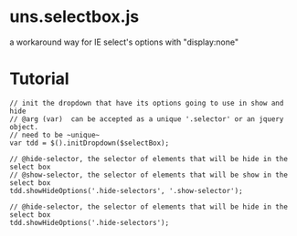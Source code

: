 # uns.selectbox.js
a workaround way for IE select's options with "display:none"

# Tutorial


```
// init the dropdown that have its options going to use in show and hide
// @arg (var)  can be accepted as a unique '.selector' or an jquery object.
// need to be ~unique~
var tdd = $().initDropdown($selectBox);
```

```
// @hide-selector, the selector of elements that will be hide in the select box
// @show-selector, the selector of elements that will be show in the select box
tdd.showHideOptions('.hide-selectors', '.show-selector');

// @hide-selector, the selector of elements that will be hide in the select box
tdd.showHideOptions('.hide-selectors');
```
